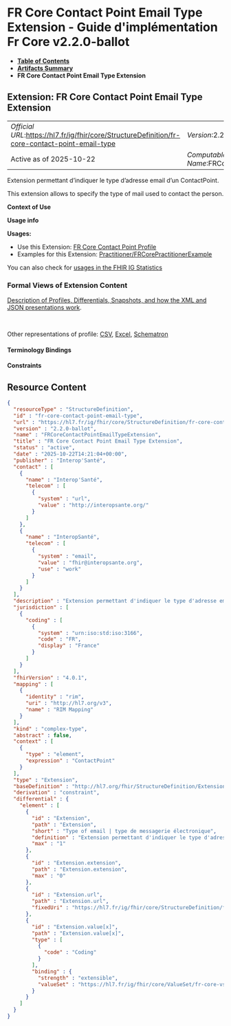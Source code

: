 # FR Core Contact Point Email Type Extension - Guide d'implémentation Fr Core v2.2.0-ballot

* [**Table of Contents**](toc.md)
* [**Artifacts Summary**](artifacts.md)
* **FR Core Contact Point Email Type Extension**

## Extension: FR Core Contact Point Email Type Extension 

| | |
| :--- | :--- |
| *Official URL*:https://hl7.fr/ig/fhir/core/StructureDefinition/fr-core-contact-point-email-type | *Version*:2.2.0-ballot |
| Active as of 2025-10-22 | *Computable Name*:FRCoreContactPointEmailTypeExtension |

Extension permettant d’indiquer le type d’adresse email d’un ContactPoint.

This extension allows to specify the type of mail used to contact the person.

**Context of Use**

**Usage info**

**Usages:**

* Use this Extension: [FR Core Contact Point Profile](StructureDefinition-fr-core-contact-point.md)
* Examples for this Extension: [Practitioner/FRCorePractitionerExample](Practitioner-FRCorePractitionerExample.md)

You can also check for [usages in the FHIR IG Statistics](https://packages2.fhir.org/xig/hl7.fhir.fr.core|current/StructureDefinition/fr-core-contact-point-email-type)

### Formal Views of Extension Content

 [Description of Profiles, Differentials, Snapshots, and how the XML and JSON presentations work](http://build.fhir.org/ig/FHIR/ig-guidance/readingIgs.html#structure-definitions). 

 

Other representations of profile: [CSV](StructureDefinition-fr-core-contact-point-email-type.csv), [Excel](StructureDefinition-fr-core-contact-point-email-type.xlsx), [Schematron](StructureDefinition-fr-core-contact-point-email-type.sch) 

#### Terminology Bindings

#### Constraints



## Resource Content

```json
{
  "resourceType" : "StructureDefinition",
  "id" : "fr-core-contact-point-email-type",
  "url" : "https://hl7.fr/ig/fhir/core/StructureDefinition/fr-core-contact-point-email-type",
  "version" : "2.2.0-ballot",
  "name" : "FRCoreContactPointEmailTypeExtension",
  "title" : "FR Core Contact Point Email Type Extension",
  "status" : "active",
  "date" : "2025-10-22T14:21:04+00:00",
  "publisher" : "Interop'Santé",
  "contact" : [
    {
      "name" : "Interop'Santé",
      "telecom" : [
        {
          "system" : "url",
          "value" : "http://interopsante.org/"
        }
      ]
    },
    {
      "name" : "InteropSanté",
      "telecom" : [
        {
          "system" : "email",
          "value" : "fhir@interopsante.org",
          "use" : "work"
        }
      ]
    }
  ],
  "description" : "Extension permettant d'indiquer le type d'adresse email d'un ContactPoint.\n\r This extension allows to specify the type of mail used to contact the person.",
  "jurisdiction" : [
    {
      "coding" : [
        {
          "system" : "urn:iso:std:iso:3166",
          "code" : "FR",
          "display" : "France"
        }
      ]
    }
  ],
  "fhirVersion" : "4.0.1",
  "mapping" : [
    {
      "identity" : "rim",
      "uri" : "http://hl7.org/v3",
      "name" : "RIM Mapping"
    }
  ],
  "kind" : "complex-type",
  "abstract" : false,
  "context" : [
    {
      "type" : "element",
      "expression" : "ContactPoint"
    }
  ],
  "type" : "Extension",
  "baseDefinition" : "http://hl7.org/fhir/StructureDefinition/Extension",
  "derivation" : "constraint",
  "differential" : {
    "element" : [
      {
        "id" : "Extension",
        "path" : "Extension",
        "short" : "Type of email | type de messagerie électronique",
        "definition" : "Extension permettant d'indiquer le type d'adresse email d'un ContactPoint.\n\r This extension allows to specify the type of mail used to contact the person.",
        "max" : "1"
      },
      {
        "id" : "Extension.extension",
        "path" : "Extension.extension",
        "max" : "0"
      },
      {
        "id" : "Extension.url",
        "path" : "Extension.url",
        "fixedUri" : "https://hl7.fr/ig/fhir/core/StructureDefinition/fr-core-contact-point-email-type"
      },
      {
        "id" : "Extension.value[x]",
        "path" : "Extension.value[x]",
        "type" : [
          {
            "code" : "Coding"
          }
        ],
        "binding" : {
          "strength" : "extensible",
          "valueSet" : "https://hl7.fr/ig/fhir/core/ValueSet/fr-core-vs-email-type"
        }
      }
    ]
  }
}

```
